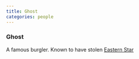 ```yaml
---
title: Ghost
categories: people
---
```


### Ghost

A famous burgler. Known to have stolen [Eastern Star](EasternStar)
